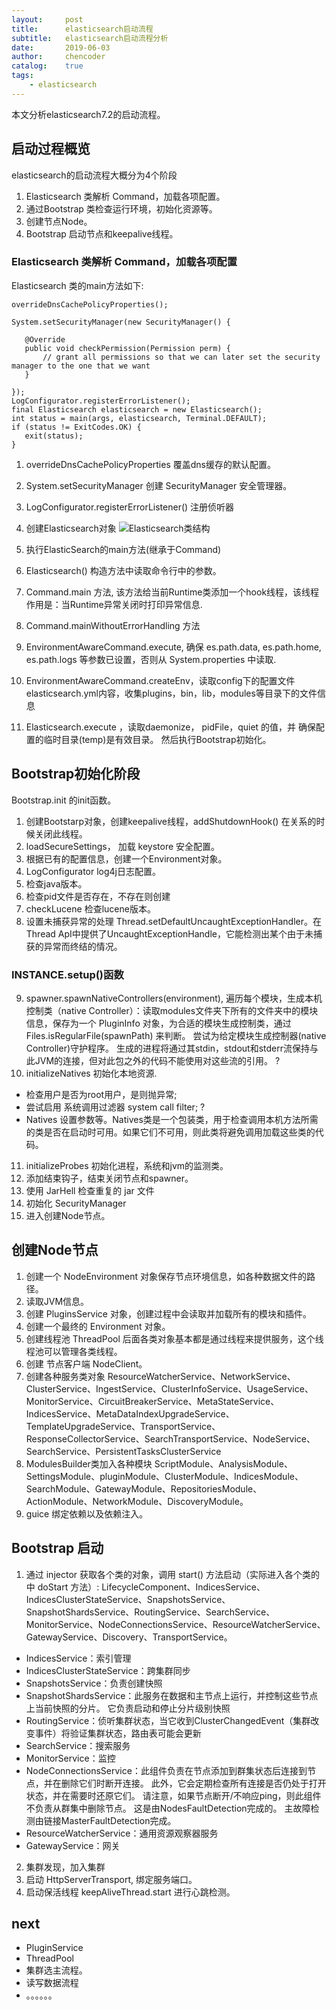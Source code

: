 ```yaml
---
layout:     post
title:      elasticsearch启动流程 
subtitle:   elasticsearch启动流程分析
date:       2019-06-03
author:     chencoder
catalog: 	true
tags:
    - elasticsearch
---
```


本文分析elasticsearch7.2的启动流程。

## 启动过程概览

elasticsearch的启动流程大概分为4个阶段
1. Elasticsearch 类解析 Command，加载各项配置。
2. 通过Bootstrap 类检查运行环境，初始化资源等。
3. 创建节点Node。
4. Bootstrap 启动节点和keepalive线程。

### Elasticsearch 类解析 Command，加载各项配置

Elasticsearch 类的main方法如下:
```
overrideDnsCachePolicyProperties();

System.setSecurityManager(new SecurityManager() {

   @Override
   public void checkPermission(Permission perm) {
       // grant all permissions so that we can later set the security manager to the one that we want
   }

});
LogConfigurator.registerErrorListener();
final Elasticsearch elasticsearch = new Elasticsearch();
int status = main(args, elasticsearch, Terminal.DEFAULT);
if (status != ExitCodes.OK) {
   exit(status);
}
```
1. overrideDnsCachePolicyProperties 覆盖dns缓存的默认配置。
2. System.setSecurityManager 创建 SecurityManager 安全管理器。
3. LogConfigurator.registerErrorListener() 注册侦听器
4. 创建Elasticsearch对象 
![Elasticsearch类结构](https://chenxh.github.io/img/elasticsearch-class.png  "图片title")
5. 执行ElasticSearch的main方法(继承于Command)

1. Elasticsearch() 构造方法中读取命令行中的参数。
2. Command.main 方法, 该方法给当前Runtime类添加一个hook线程，该线程作用是：当Runtime异常关闭时打印异常信息.
3. Command.mainWithoutErrorHandling 方法
4. EnvironmentAwareCommand.execute, 确保 es.path.data, es.path.home, es.path.logs 等参数已设置，否则从 System.properties 中读取.
5. EnvironmentAwareCommand.createEnv，读取config下的配置文件elasticsearch.yml内容，收集plugins，bin，lib，modules等目录下的文件信息
6. Elasticsearch.execute ，读取daemonize， pidFile，quiet 的值，并 确保配置的临时目录(temp)是有效目录。 然后执行Bootstrap初始化。



## Bootstrap初始化阶段

Bootstrap.init 的init函数。
1. 创建Bootstarp对象，创建keepalive线程，addShutdownHook() 在关系的时候关闭此线程。
2. loadSecureSettings， 加载 keystore 安全配置。
3. 根据已有的配置信息，创建一个Environment对象。
4. LogConfigurator log4j日志配置。
5. 检查java版本。
6. 检查pid文件是否存在，不存在则创建
7. checkLucene 检查lucene版本。
8.  设置未捕获异常的处理 Thread.setDefaultUncaughtExceptionHandler。在Thread ApI中提供了UncaughtExceptionHandle，它能检测出某个由于未捕获的异常而终结的情况。

### INSTANCE.setup()函数
9. spawner.spawnNativeControllers(environment), 遍历每个模块，生成本机控制类（native Controller）：读取modules文件夹下所有的文件夹中的模块信息，保存为一个 PluginInfo 对象，为合适的模块生成控制类，通过 Files.isRegularFile(spawnPath) 来判断。 尝试为给定模块生成控制器(native Controller)守护程序。 生成的进程将通过其stdin，stdout和stderr流保持与此JVM的连接，但对此包之外的代码不能使用对这些流的引用。 ?
10. initializeNatives 初始化本地资源.

* 检查用户是否为root用户，是则抛异常; 
* 尝试启用 系统调用过滤器 system call filter; ?
* Natives 设置参数等。Natives类是一个包装类，用于检查调用本机方法所需的类是否在启动时可用。如果它们不可用，则此类将避免调用加载这些类的代码。

11. initializeProbes 初始化进程，系统和jvm的监测类。
12. 添加结束钩子，结束关闭节点和spawner。
13. 使用 JarHell 检查重复的 jar 文件
14. 初始化 SecurityManager
15. 进入创建Node节点。

## 创建Node节点
1. 创建一个 NodeEnvironment 对象保存节点环境信息，如各种数据文件的路径。
2. 读取JVM信息。
3. 创建 PluginsService 对象，创建过程中会读取并加载所有的模块和插件。
4. 创建一个最终的 Environment 对象。
5. 创建线程池 ThreadPool 后面各类对象基本都是通过线程来提供服务，这个线程池可以管理各类线程。
6. 创建 节点客户端 NodeClient。
7. 创建各种服务类对象 ResourceWatcherService、NetworkService、ClusterService、IngestService、ClusterInfoService、UsageService、MonitorService、CircuitBreakerService、MetaStateService、IndicesService、MetaDataIndexUpgradeService、TemplateUpgradeService、TransportService、ResponseCollectorService、SearchTransportService、NodeService、SearchService、PersistentTasksClusterService
8. ModulesBuilder类加入各种模块 ScriptModule、AnalysisModule、SettingsModule、pluginModule、ClusterModule、IndicesModule、SearchModule、GatewayModule、RepositoriesModule、ActionModule、NetworkModule、DiscoveryModule。
9. guice 绑定依赖以及依赖注入。

## Bootstrap 启动
1. 通过 injector 获取各个类的对象，调用 start() 方法启动（实际进入各个类的中 doStart 方法）: LifecycleComponent、IndicesService、IndicesClusterStateService、SnapshotsService、SnapshotShardsService、RoutingService、SearchService、MonitorService、NodeConnectionsService、ResourceWatcherService、GatewayService、Discovery、TransportService。

* IndicesService：索引管理 
* IndicesClusterStateService：跨集群同步 
* SnapshotsService：负责创建快照 
* SnapshotShardsService：此服务在数据和主节点上运行，并控制这些节点上当前快照的分片。 它负责启动和停止分片级别快照 
* RoutingService：侦听集群状态，当它收到ClusterChangedEvent（集群改变事件）将验证集群状态，路由表可能会更新 
* SearchService：搜索服务 
* MonitorService：监控 
* NodeConnectionsService：此组件负责在节点添加到群集状态后连接到节点，并在删除它们时断开连接。 此外，它会定期检查所有连接是否仍处于打开状态，并在需要时还原它们。 请注意，如果节点断开/不响应ping，则此组件不负责从群集中删除节点。 这是由NodesFaultDetection完成的。 主故障检测由链接MasterFaultDetection完成。 
* ResourceWatcherService：通用资源观察器服务 
* GatewayService：网关

2. 集群发现，加入集群
3. 启动 HttpServerTransport, 绑定服务端口。
4. 启动保活线程 keepAliveThread.start 进行心跳检测。

## next
* PluginService
* ThreadPool
* 集群选主流程。
* 读写数据流程
* 。。。。。。







